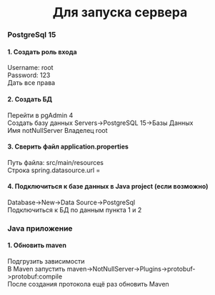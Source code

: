 <h1 align="center">Для запуска сервера</h1>
<h3>PostgreSql 15</h3>
<h4>1. Создать роль входа</h4>
Username: root<br/>
Password: 123<br/>
Дать все права
<h4>2. Создать БД</h4>
Перейти в pgAdmin 4<br/>
Создать базу данных Servers->PostgreSQL 15->Базы Данных<br/>
Имя notNullServer
<a>Владелец root</a>
<h4>3. Сверить файл application.properties</h4>
Путь файла: src/main/resources<br/>
Строка spring.datasource.url =
<h4>4. Подключиться к базе данных в Java project (если возможно)</h4>
Database->New->Data Source->PostgreSql<br/>
Подключиться к БД по данным пункта 1 и 2
<h3>Java приложение</h3>
<h4>1. Обновить maven</h4>
Подгрузить зависимости<br/>
В Maven запустить maven->NotNullServer->Plugins->protobuf->protobuf:compile<br/>
После создания протокола ещё раз обновить Maven
